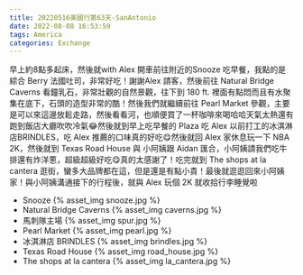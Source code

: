 ```yaml
---
title: 20220516美國行第63天-SanAntonio
date: 2022-08-08 16:53:59
tags: America
categories: Exchange
---
```

早上約8點多起床，然後就with Alex 開車前往附近的Snooze 吃早餐，我點的是綜合 Berry 法國吐司，非常好吃！謝謝Alex 請客，然後前往 Natural Bridge Caverns 看鐘乳石，非常壯觀的自然景觀，往下到 180 ft. 裡面有點悶而且有水聚集在底下，石頭的造型非常的酷！然後我們就繼續前往 Pearl Market 參觀，主要是可以來這邊放鬆走路，然後看看河，也順便買了一杯咖啡來喝哈哈天氣太熱還有跑到飯店大廳吹吹冷氣😂然後就到早上吃早餐的 Plaza 吃 Alex 以前打工的冰淇淋店BRINDLES，吃 Alex 推薦的口味真的好吃😋然後就回 Alex 家休息玩一下 NBA 2K，然後就到 Texas Road House 與 小阿姨跟 Aidan 匯合，小阿姨請我們吃牛排還有炸洋蔥，超級超級好吃😋真的太感謝了！吃完就到 The shops at la cantera 逛街，蠻多大品牌都在這，但是還是有點小貴！最後就逛逛回來小阿姨家！與小阿姨溝通接下的行程後，就與 Alex 玩個 2K 就收拾行李睡覺啦
- Snooze
{% asset_img snooze.jpg %}
- Natural Bridge Caverns
{% asset_img caverns.jpg %}
- 馬刺隊主場
{% asset_img spur.jpg %}
- Pearl Market
{% asset_img pearl.jpg %}
- 冰淇淋店 BRINDLES
{% asset_img brindles.jpg %}
- Texas Road House
{% asset_img road_house.jpg %}
- The shops at la cantera
{% asset_img la_cantera.jpg %}